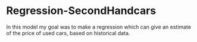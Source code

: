 # Regression-SecondHandcars
In this model my goal was to make a regression which can give an estimate of the price of used cars, based on historical data. 

